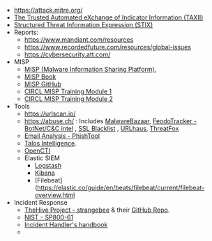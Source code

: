 - https://attack.mitre.org/
- [The Trusted Automated eXchange of Indicator Information (TAXII)](https://oasis-open.github.io/cti-documentation/taxii/intro)
- [Structured Threat Information Expression (STIX)](https://oasis-open.github.io/cti-documentation/stix/intro)
- Reports:
	- https://www.mandiant.com/resources
	- https://www.recordedfuture.com/resources/global-issues
	- https://cybersecurity.att.com/
- MISP
	- [MISP (Malware Information Sharing Platform)](https://www.misp-project.org/), 
	- [MISP Book](https://www.circl.lu/doc/misp/)
	- [MISP GitHub](https://github.com/MISP/)
	- [CIRCL MISP Training Module 1](https://www.youtube.com/watch?v=aM7czPsQyaI)
	- [CIRCL MISP Training Module 2](https://www.youtube.com/watch?v=Jqp8CVHtNVk)
- Tools
	- https://urlscan.io/
	- https://abuse.ch/ : Includes [MalwareBazaar](https://bazaar.abuse.ch/), [FeodoTracker - BotNet/C&C intel](https://feodotracker.abuse.ch/) , [SSL Blacklist](https://sslbl.abuse.ch/) , [URLhaus](https://urlhaus.abuse.ch/), [ThreatFox](https://threatfox.abuse.ch/)
	- [Email Analysis - PhishTool](https://www.phishtool.com/)
	- [Talos Intelligence](https://talosintelligence.com/).
	- [OpenCTI](https://github.com/OpenCTI-Platform/opencti)
	- Elastic SIEM
		- [Logstash](https://www.elastic.co/guide/en/logstash/index.html)
		- [Kibana](https://www.elastic.co/guide/en/kibana/index.html)
		- [Filebeat](https://elastic.co/guide/en/beats/filebeat/current/filebeat-overview.html
- Incident Response
	- [TheHive Project - strangebee](https://strangebee.com/) & their [GitHub Repo](https://github.com/TheHive-Project/TheHive).
	- [NIST - SP800-61](https://nvlpubs.nist.gov/nistpubs/SpecialPublications/NIST.SP.800-61r2.pdf)
	- [Incident Handler's handbook](https://www.sans.org/white-papers/33901/)
	- 


